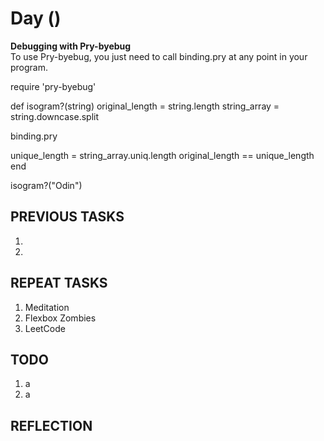 # Day  ()
**Debugging with Pry-byebug**  
To use Pry-byebug, you just need to call binding.pry at any point in your program.

require 'pry-byebug'

def isogram?(string)
  original_length = string.length
  string_array = string.downcase.split

  binding.pry

  unique_length = string_array.uniq.length
  original_length == unique_length
end

isogram?("Odin")

## PREVIOUS TASKS

1.
2.

## REPEAT TASKS

1. Meditation
2. Flexbox Zombies
3. LeetCode

## TODO

1. a
2. a

## REFLECTION